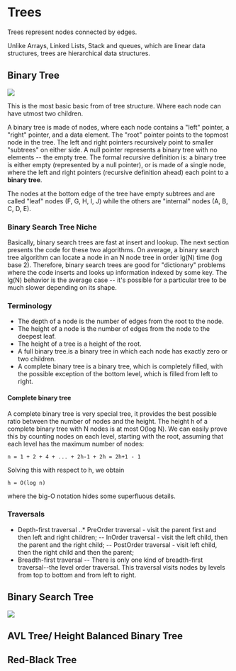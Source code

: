 # Trees

Trees represent nodes connected by edges.

Unlike Arrays, Linked Lists, Stack and queues, which are linear data structures, trees are hierarchical data structures.

## Binary Tree
![](https://github.com/dukhniav/prep/blob/master/data-structures/images/binary_tree.jpg)

This is the most basic basic from of tree structure. Where each node can have utmost two children.

A binary tree is made of nodes, where each node contains a "left" pointer, a "right" pointer, and a data element. The "root" pointer points to the topmost node in the tree. The left and right pointers recursively point to smaller "subtrees" on either side. A null pointer represents a binary tree with no elements -- the empty tree. The formal recursive definition is: a binary tree is either empty (represented by a null pointer), or is made of a single node, where the left and right pointers (recursive definition ahead) each point to a **binary tree**. 

The nodes at the bottom edge of the tree have empty subtrees and are called "leaf" nodes (F, G, H, I, J) while the others are "internal" nodes (A, B, C, D, E). 

###  Binary Search Tree Niche
Basically, binary search trees are fast at insert and lookup. The next section presents the code for these two algorithms. On average, a binary search tree algorithm can locate a node in an N node tree in order lg(N) time (log base 2). Therefore, binary search trees are good for "dictionary" problems where the code inserts and looks up information indexed by some key. The lg(N) behavior is the average case -- it's possible for a particular tree to be much slower depending on its shape. 

### Terminology
- The depth of a node is the number of edges from the root to the node.
- The height of a node is the number of edges from the node to the deepest leaf.
- The height of a tree is a height of the root.
- A full binary tree.is a binary tree in which each node has exactly zero or two children.
- A complete binary tree is a binary tree, which is completely filled, with the possible exception of the bottom level, which is filled from left to right. 

#### Complete binary tree
A complete binary tree is very special tree, it provides the best possible ratio between the number of nodes and the height. The height h of a complete binary tree with N nodes is at most O(log N). We can easily prove this by counting nodes on each level, starting with the root, assuming that each level has the maximum number of nodes:

```n = 1 + 2 + 4 + ... + 2h-1 + 2h = 2h+1 - 1```

Solving this with respect to h, we obtain

```h = O(log n)```

where the big-O notation hides some superfluous details. 

### Traversals
- Depth-first traversal
..* PreOrder traversal - visit the parent first and then left and right children;
-- InOrder traversal - visit the left child, then the parent and the right child;
-- PostOrder traversal - visit left child, then the right child and then the parent; 
- Breadth-first traversal
-- There is only one kind of breadth-first traversal--the level order traversal. This traversal visits nodes by levels from top to bottom and from left to right. 

## Binary Search Tree
![](https://github.com/dukhniav/prep/blob/master/data-structures/images/binary_search_tree.jpg)

## AVL Tree/ Height Balanced Binary Tree

## Red-Black Tree
